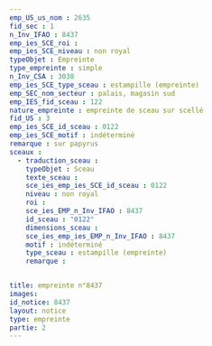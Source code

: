 ```yaml
---
emp_US_us_nom : 2635
fid_sec : 1
n_Inv_IFAO : 8437
emp_ies_SCE_roi : 
emp_ies_SCE_niveau : non royal
typeObjet : Empreinte
type_empreinte : simple
n_Inv_CSA : 3038
emp_ies_SCE_type_sceau : estampille (empreinte)
emp_SEC_nom_secteur : palais, magasin sud
emp_IES_fid_sceau : 122
nature_empreinte : empreinte de sceau sur scellé
fid_US : 3
emp_ies_SCE_id_sceau : 0122
emp_ies_SCE_motif : indéterminé
remarque : sur papyrus
sceaux :
  - traduction_sceau : 
    typeObjet : Sceau
    texte_sceau : 
    sce_ies_emp_ies_SCE_id_sceau : 0122
    niveau : non royal
    roi : 
    sce_ies_EMP_n_Inv_IFAO : 8437
    id_sceau : "0122"
    dimensions_sceau : 
    sce_ies_emp_ies_EMP_n_Inv_IFAO : 8437
    motif : indéterminé
    type_sceau : estampille (empreinte)
    remarque : 


title: empreinte n°8437
images: 
id_notice: 8437
layout: notice
type: empreinte
partie: 2
---
```

